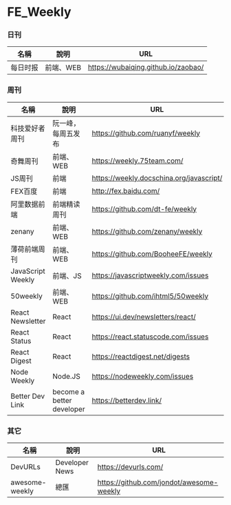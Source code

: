 # FE_Weekly

### 日刊
|名稱|說明|URL|
|--|--|--|
|每日时报|前端、WEB|https://wubaiqing.github.io/zaobao/|

### 周刊
|名稱|說明|URL|
|--|--|--|
|科技爱好者周刊|阮一峰，每周五发布|https://github.com/ruanyf/weekly|
|奇舞周刊|前端、WEB|https://weekly.75team.com/|
|JS周刊|前端|https://weekly.docschina.org/javascript/|
|FEX百度|前端|http://fex.baidu.com/|
|阿里数据前端|前端精读周刊|https://github.com/dt-fe/weekly|
|zenany|前端、WEB|https://github.com/zenany/weekly|
|薄荷前端周刊|前端、WEB|https://github.com/BooheeFE/weekly|
|JavaScript Weekly|前端、JS|https://javascriptweekly.com/issues|
|50weekly|前端、WEB|https://github.com/ihtml5/50weekly|
|React Newsletter|React|https://ui.dev/newsletters/react/|
|React Status|React|https://react.statuscode.com/issues|
|React Digest|React|https://reactdigest.net/digests|
|Node Weekly|Node.JS|https://nodeweekly.com/issues|
|Better Dev Link|become a better developer|https://betterdev.link/|

### 其它
|名稱|說明|URL|
|--|--|--|
|DevURLs|Developer News|https://devurls.com/|
|awesome-weekly|總匯|https://github.com/jondot/awesome-weekly|
